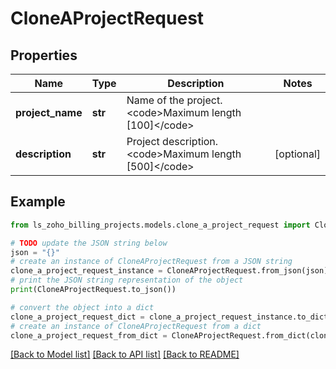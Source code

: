# CloneAProjectRequest


## Properties

Name | Type | Description | Notes
------------ | ------------- | ------------- | -------------
**project_name** | **str** | Name of the project. &lt;code&gt;Maximum length [100]&lt;/code&gt; | 
**description** | **str** | Project description. &lt;code&gt;Maximum length [500]&lt;/code&gt; | [optional] 

## Example

```python
from ls_zoho_billing_projects.models.clone_a_project_request import CloneAProjectRequest

# TODO update the JSON string below
json = "{}"
# create an instance of CloneAProjectRequest from a JSON string
clone_a_project_request_instance = CloneAProjectRequest.from_json(json)
# print the JSON string representation of the object
print(CloneAProjectRequest.to_json())

# convert the object into a dict
clone_a_project_request_dict = clone_a_project_request_instance.to_dict()
# create an instance of CloneAProjectRequest from a dict
clone_a_project_request_from_dict = CloneAProjectRequest.from_dict(clone_a_project_request_dict)
```
[[Back to Model list]](../README.md#documentation-for-models) [[Back to API list]](../README.md#documentation-for-api-endpoints) [[Back to README]](../README.md)


